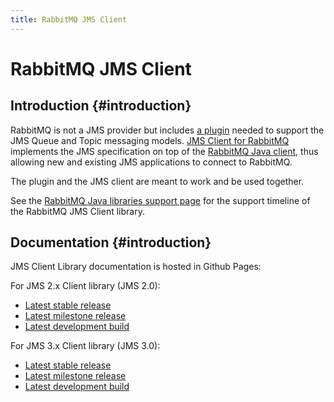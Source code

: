 ```yaml
---
title: RabbitMQ JMS Client
---
```

<!--
Copyright (c) 2005-2023 Broadcom. All Rights Reserved. The term "Broadcom" refers to Broadcom Inc. and/or its subsidiaries.

All rights reserved. This program and the accompanying materials
are made available under the terms of the under the Apache License,
Version 2.0 (the "License”); you may not use this file except in compliance
with the License. You may obtain a copy of the License at

https://www.apache.org/licenses/LICENSE-2.0

Unless required by applicable law or agreed to in writing, software
distributed under the License is distributed on an "AS IS" BASIS,
WITHOUT WARRANTIES OR CONDITIONS OF ANY KIND, either express or implied.
See the License for the specific language governing permissions and
limitations under the License.
-->

# RabbitMQ JMS Client

## Introduction {#introduction}

RabbitMQ is not a JMS provider but includes [a plugin](https://github.com/rabbitmq/rabbitmq-server/tree/v3.12.x/deps/rabbitmq_jms_topic_exchange)
needed to support the JMS Queue and Topic messaging models. [JMS Client
for RabbitMQ](https://github.com/rabbitmq/rabbitmq-jms-client) implements the JMS specification on top of the
[RabbitMQ Java client](./api-guide), thus allowing new and
existing JMS applications to connect to RabbitMQ.

The plugin and the JMS client are meant to work and be used together.

See the [RabbitMQ Java libraries support page](./java-versions) for the support timeline
of the RabbitMQ JMS Client library.

## Documentation {#introduction}

JMS Client Library documentation is hosted in Github Pages:

For JMS 2.x Client library (JMS 2.0):

  - [Latest stable release](https://rabbitmq.github.io/rabbitmq-jms-client/2.x/stable/htmlsingle/index.html)
  - [Latest milestone release](https://rabbitmq.github.io/rabbitmq-jms-client/2.x/milestone/htmlsingle/index.html)
  - [Latest development build](https://rabbitmq.github.io/rabbitmq-jms-client/2.x/snapshot/htmlsingle/index.html)


For JMS 3.x Client library (JMS 3.0):

  - [Latest stable release](https://rabbitmq.github.io/rabbitmq-jms-client/3.x/stable/htmlsingle/index.html)
  - [Latest milestone release](https://rabbitmq.github.io/rabbitmq-jms-client/3.x/milestone/htmlsingle/index.html)
  - [Latest development build](https://rabbitmq.github.io/rabbitmq-jms-client/3.x/snapshot/htmlsingle/index.html)
